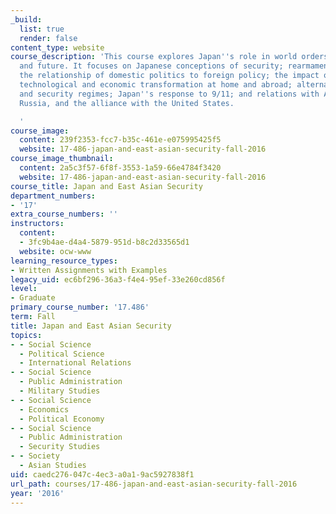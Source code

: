 ```yaml
---
_build:
  list: true
  render: false
content_type: website
course_description: 'This course explores Japan''s role in world orders, past, present,
  and future. It focuses on Japanese conceptions of security; rearmament debates;
  the relationship of domestic politics to foreign policy; the impact of Japanese
  technological and economic transformation at home and abroad; alternative trade
  and security regimes; Japan''s response to 9/11; and relations with Asian neighbors,
  Russia, and the alliance with the United States.

  '
course_image:
  content: 239f2353-fcc7-b35c-461e-e075995425f5
  website: 17-486-japan-and-east-asian-security-fall-2016
course_image_thumbnail:
  content: 2a5c3f57-6f8f-3553-1a59-66e4784f3420
  website: 17-486-japan-and-east-asian-security-fall-2016
course_title: Japan and East Asian Security
department_numbers:
- '17'
extra_course_numbers: ''
instructors:
  content:
  - 3fc9b4ae-d4a4-5879-951d-b8c2d33565d1
  website: ocw-www
learning_resource_types:
- Written Assignments with Examples
legacy_uid: ec6bf296-36a3-f4e4-95ef-33e260cd856f
level:
- Graduate
primary_course_number: '17.486'
term: Fall
title: Japan and East Asian Security
topics:
- - Social Science
  - Political Science
  - International Relations
- - Social Science
  - Public Administration
  - Military Studies
- - Social Science
  - Economics
  - Political Economy
- - Social Science
  - Public Administration
  - Security Studies
- - Society
  - Asian Studies
uid: caedc276-047c-4ec3-a0a1-9ac5927838f1
url_path: courses/17-486-japan-and-east-asian-security-fall-2016
year: '2016'
---
```

